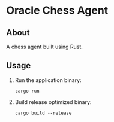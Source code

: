 # Oracle Chess Agent

## About

A chess agent built using Rust.

## Usage

1. Run the application binary:

    ```cli
    cargo run
    ```

2. Build release optimized binary:

    ```cli
    cargo build --release
    ```
